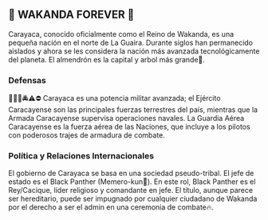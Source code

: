 ## :star2: WAKANDA FOREVER :star2:

Carayaca, conocido oficialmente como el Reino de Wakanda, es una pequeña nación en el norte de La Guaira. Durante siglos han permanecido aislados y ahora se les considera la nación más avanzada tecnológicamente del planeta. El almendrón es la capital y arbol más grande:deciduous_tree:.

### Defensas
:rocket::construction::sweat_drops::oncoming_police_car::warning::no_entry:
Carayaca es una potencia militar avanzada; el Ejército Caracayense son ​​las principales fuerzas terrestres del país, mientras que la Armada Caracayense supervisa operaciones navales. La Guardia Aérea Caracayense es la fuerza aérea de las Naciones, que incluye a los pilotos con poderosos trajes de armadura de combate. 

### Política y Relaciones Internacionales
El gobierno de Carayaca se basa en una sociedad pseudo-tribal. El jefe de estado es el Black Panther (Memero-kun:sheep:). En este rol, Black Panther es el Rey/Cacique, líder religioso y comandante en jefe. El título, aunque parece ser hereditario, puede ser impugnado por cualquier ciudadano de Wakanda por el derecho a ser el admin en una ceremonia de combate:fire:.
